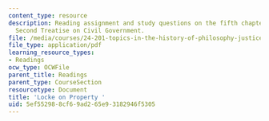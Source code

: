 ```yaml
---
content_type: resource
description: Reading assignment and study questions on the fifth chapter of Locke's
  Second Treatise on Civil Government.
file: /media/courses/24-201-topics-in-the-history-of-philosophy-justice-political-economy-spring-2016/5ef552988cf69ad265e93182946f5305_MIT24_201S16_Locke_Notes.pdf
file_type: application/pdf
learning_resource_types:
- Readings
ocw_type: OCWFile
parent_title: Readings
parent_type: CourseSection
resourcetype: Document
title: 'Locke on Property '
uid: 5ef55298-8cf6-9ad2-65e9-3182946f5305
---
```

